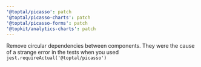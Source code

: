 ```yaml
---
'@toptal/picasso': patch
'@toptal/picasso-charts': patch
'@toptal/picasso-forms': patch
'@topkit/analytics-charts': patch
---
```


Remove circular dependencies between components.
They were the cause of a strange error in the tests
when you used `jest.requireActual('@toptal/picasso')`

